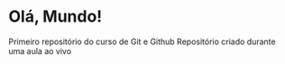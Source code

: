# Olá, Mundo!
 Primeiro repositório do curso de Git e Github
 Repositório criado durante uma aula ao vivo